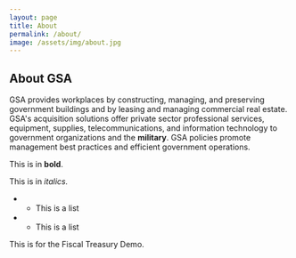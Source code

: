 ```yaml
---
layout: page
title: About
permalink: /about/
image: /assets/img/about.jpg
---
```


## About GSA

GSA provides workplaces by constructing, managing, and preserving government buildings and by leasing and managing commercial real estate. GSA's acquisition solutions offer private sector professional services, equipment, supplies, telecommunications, and information technology to government organizations and the **military**. GSA policies promote management best practices and efficient government operations.

This is in **bold**.

This is in _italics._

- * This is a list
- * This is a list

This is for the Fiscal Treasury Demo.
